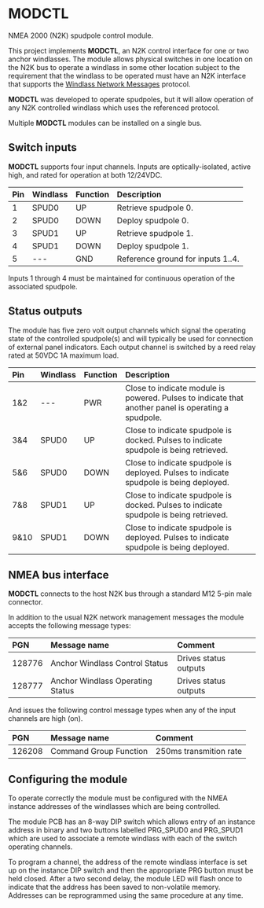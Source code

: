 # MODCTL

NMEA 2000 (N2K) spudpole control module.

This project implements __MODCTL__, an N2K control interface for one or
two anchor windlasses. The module allows physical switches in one
location on the N2K bus to operate a windlass in some other location
subject to the requirement that the windlass to be operated must have
an N2K interface that supports the [Windlass Network Messages](
https://www.nmea.org/Assets/20190613%20windlass%20amendment,%20128776,%20128777,%20128778.pdf)
protocol.

__MODCTL__ was developed to operate spudpoles, but it will allow
operation of any N2K controlled windlass which uses the referenced
protocol.

Multiple __MODCTL__ modules can be installed on a single bus.

## Switch inputs

__MODCTL__ supports four input channels. Inputs are optically-isolated,
active high, and rated for operation at both 12/24VDC.

| Pin | Windlass | Function | Description                             |
|:----|:---------|:---------|:----------------------------------------|
| 1   | SPUD0    | UP       | Retrieve spudpole 0.                    |
| 2   | SPUD0    | DOWN     | Deploy spudpole 0.                      |
| 3   | SPUD1    | UP       | Retrieve spudpole 1.                    |
| 4   | SPUD1    | DOWN     | Deploy spudpole 1.                      |
| 5   | ---      | GND      | Reference ground for inputs 1..4.       |

Inputs 1 through 4 must be maintained for continuous operation of the
associated spudpole.

## Status outputs

The module has five zero volt output channels which signal the
operating state of the controlled spudpole(s) and will typically be
used for connection of external panel indicators. Each output channel
is switched by a reed relay rated at 50VDC 1A maximum load.

| Pin  | Windlass | Function | Description                            |
|:-----|:---------|:---------|:---------------------------------------|
| 1&2  | ---      | PWR      | Close to indicate module is powered.  Pulses to indicate that another panel is operating a spudpole. |
| 3&4  | SPUD0    | UP       | Close to indicate spudpole is docked. Pulses to indicate spudpole is being retrieved. |
| 5&6  | SPUD0    | DOWN     | Close to indicate spudpole is deployed. Pulses to indicate spudpole is being deployed. |
| 7&8  | SPUD1    | UP       | Close to indicate spudpole is docked. Pulses to indicate spudpole is being retrieved. |
| 9&10 | SPUD1    | DOWN     | Close to indicate spudpole is deployed. Pulses to indicate spudpole is being deployed. |

## NMEA bus interface

__MODCTL__ connects to the host N2K bus through a standard M12 5-pin
male connector.

In addition to the usual N2K network management messages the module
accepts the following message types:

| PGN    | Message name                      | Comment               |
|:-------|:----------------------------------|:----------------------|
| 128776 | Anchor Windlass Control Status    | Drives status outputs |
| 128777 | Anchor Windlass Operating Status  | Drives status outputs |

And issues the following control message types when any of the input
channels are high (on).

| PGN    | Message name                      | Comment               |
|:-------|:----------------------------------|:----------------------|
| 126208 | Command Group Function            | 250ms transmition rate|

## Configuring the module

To operate correctly the module must be configured with the NMEA
instance addresses of the windlasses which are being controlled.

The module PCB has an 8-way DIP switch which allows entry of an
instance address in binary and two buttons labelled PRG\_SPUD0 and
PRG\_SPUD1 which are used to associate a remote windlass with each of
the switch operating channels.

To program a channel, the address of the remote windlass interface is
set up on the instance DIP switch and then the appropriate PRG button
must be held closed. After a two second delay, the module LED will
flash once to indicate that the address has been saved to non-volatile
memory. Addresses can be reprogrammed using the same procedure at any
time.

